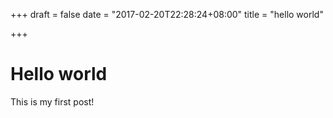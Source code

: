 +++
draft = false
date = "2017-02-20T22:28:24+08:00"
title = "hello world"

+++

# Hello world

This is my first post!
